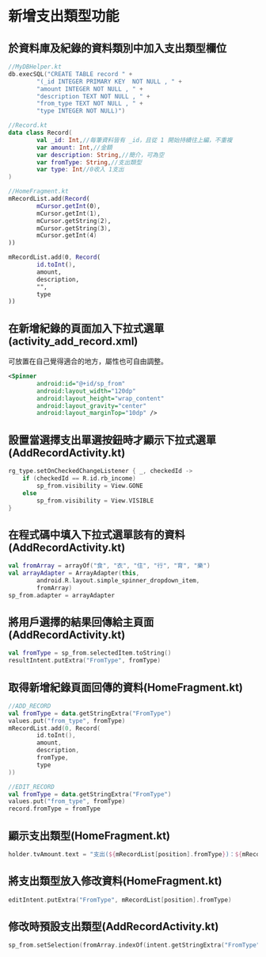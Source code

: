 # 新增支出類型功能

## 於資料庫及紀錄的資料類別中加入支出類型欄位

```kotlin
//MyDBHelper.kt
db.execSQL("CREATE TABLE record " +
        "(_id INTEGER PRIMARY KEY  NOT NULL , " +
        "amount INTEGER NOT NULL , " +
        "description TEXT NOT NULL , " +
        "from_type TEXT NOT NULL , " +
        "type INTEGER NOT NULL)")

//Record.kt
data class Record(
        val _id: Int,//每筆資料皆有 _id，且從 1 開始持續往上編，不重複
        var amount: Int,//金額
        var description: String,//簡介，可為空
        var fromType: String,//支出類型
        var type: Int//0收入 1支出
)

//HomeFragment.kt
mRecordList.add(Record(
        mCursor.getInt(0),
        mCursor.getInt(1),
        mCursor.getString(2),
        mCursor.getString(3),
        mCursor.getInt(4)
))

mRecordList.add(0, Record(
        id.toInt(),
        amount,
        description,
        "",
        type
))
```

## 在新增紀錄的頁面加入下拉式選單(activity_add_record.xml)

可放置在自己覺得適合的地方，屬性也可自由調整。
```xml
<Spinner
        android:id="@+id/sp_from"
        android:layout_width="120dp"
        android:layout_height="wrap_content"
        android:layout_gravity="center"
        android:layout_marginTop="10dp" />
```

## 設置當選擇支出單選按鈕時才顯示下拉式選單(AddRecordActivity.kt)

```kotlin
rg_type.setOnCheckedChangeListener { _, checkedId ->
    if (checkedId == R.id.rb_income)
        sp_from.visibility = View.GONE
    else
        sp_from.visibility = View.VISIBLE
}
```

## 在程式碼中填入下拉式選單該有的資料(AddRecordActivity.kt)

```kotlin
val fromArray = arrayOf("食", "衣", "住", "行", "育", "樂")
val arrayAdapter = ArrayAdapter(this,
        android.R.layout.simple_spinner_dropdown_item,
        fromArray)
sp_from.adapter = arrayAdapter
```

## 將用戶選擇的結果回傳給主頁面(AddRecordActivity.kt)

```kotlin
val fromType = sp_from.selectedItem.toString()
resultIntent.putExtra("FromType", fromType)
```

## 取得新增紀錄頁面回傳的資料(HomeFragment.kt)

```kotlin
//ADD_RECORD
val fromType = data.getStringExtra("FromType")
values.put("from_type", fromType)
mRecordList.add(0, Record(
        id.toInt(),
        amount,
        description,
        fromType,
        type
))

//EDIT_RECORD
val fromType = data.getStringExtra("FromType")
values.put("from_type", fromType)
record.fromType = fromType
```

## 顯示支出類型(HomeFragment.kt)

```kotlin
holder.tvAmount.text = "支出(${mRecordList[position].fromType})：${mRecordList[position].amount}"
```

## 將支出類型放入修改資料(HomeFragment.kt)

```kotlin
editIntent.putExtra("FromType", mRecordList[position].fromType)
```

## 修改時預設支出類型(AddRecordActivity.kt)

```kotlin
sp_from.setSelection(fromArray.indexOf(intent.getStringExtra("FromType")))
```
